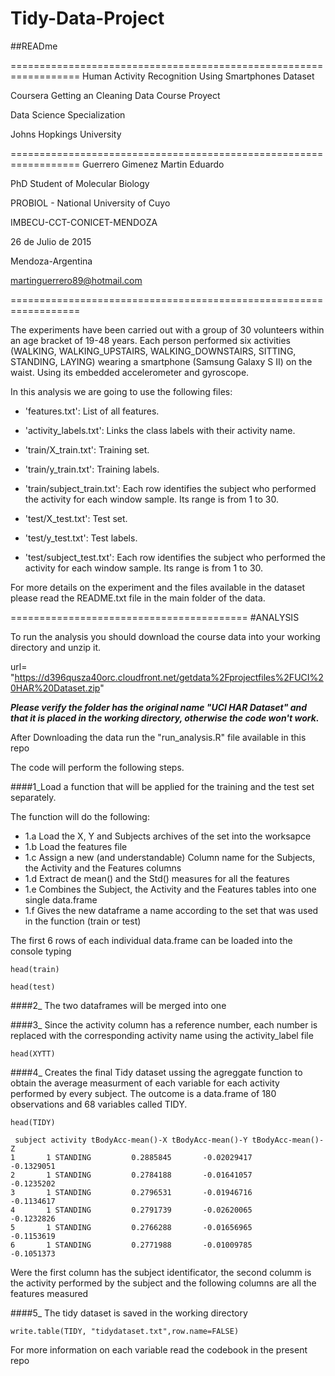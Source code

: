 # Tidy-Data-Project

##READme

==================================================================
Human Activity Recognition Using Smartphones Dataset

Coursera Getting an Cleaning Data Course Proyect

Data Science Specialization

Johns Hopkings University

==================================================================
Guerrero Gimenez Martin Eduardo

PhD Student of Molecular Biology

PROBIOL - National University of Cuyo

IMBECU-CCT-CONICET-MENDOZA

26 de Julio de 2015

Mendoza-Argentina

martinguerrero89@hotmail.com

==================================================================

The experiments have been carried out with a group of 30 volunteers within an age bracket of 19-48 years. Each person performed six activities (WALKING, WALKING_UPSTAIRS, WALKING_DOWNSTAIRS, SITTING, STANDING, LAYING) wearing a smartphone (Samsung Galaxy S II) on the waist. Using its embedded accelerometer and gyroscope.

In this analysis we are going to use the following files:

- 'features.txt': List of all features.

- 'activity_labels.txt': Links the class labels with their activity name.

- 'train/X_train.txt': Training set.

- 'train/y_train.txt': Training labels.

- 'train/subject_train.txt': Each row identifies the subject who performed the activity for each window sample. Its range is from 1 to 30. 

- 'test/X_test.txt': Test set.

- 'test/y_test.txt': Test labels.

- 'test/subject_test.txt': Each row identifies the subject who performed the activity for each window sample. Its range is from 1 to 30. 


For more details on the experiment and the files available in the dataset please read the README.txt file in the main folder of the data. 


=========================================
#ANALYSIS

To run the analysis you should download the course data into your working directory and unzip it.

url= "https://d396qusza40orc.cloudfront.net/getdata%2Fprojectfiles%2FUCI%20HAR%20Dataset.zip"

***Please verify the folder has the original name "UCI HAR Dataset" and that it is placed in the working directory, otherwise the code won't work.***

After Downloading the data run the "run_analysis.R" file available in this repo

The code will perform the following steps.

####1_Load a function that will be applied for the training and the test set separately.
 
The function will do the following:

  - 1.a Load the X, Y and Subjects archives of the set into the worksapce
  - 1.b Load the features file
  - 1.c Assign a new (and understandable) Column name for the Subjects, the Activity and the Features columns
  - 1.d Extract de mean() and the Std() measures for all the features
  - 1.e Combines the Subject, the Activity and the Features tables into one single data.frame
  - 1.f Gives the new dataframe a name according to the set that was used in the function (train or test)

The first 6 rows of each individual data.frame can be loaded into the console typing
```
head(train)

head(test)
```

####2_ The two dataframes will be merged into one

####3_ Since the activity column has a reference number, each number is replaced with the corresponding activity name using the activity_label file
```
head(XYTT)
```
####4_ Creates the final Tidy dataset ussing the agreggate function to obtain the average measurment of each variable for each activity performed by every subject.
The outcome is a data.frame of 180 observations and 68 variables called TIDY.
```
head(TIDY)
```
```
 subject activity tBodyAcc-mean()-X tBodyAcc-mean()-Y tBodyAcc-mean()-Z
1       1 STANDING         0.2885845       -0.02029417        -0.1329051
2       1 STANDING         0.2784188       -0.01641057        -0.1235202
3       1 STANDING         0.2796531       -0.01946716        -0.1134617
4       1 STANDING         0.2791739       -0.02620065        -0.1232826
5       1 STANDING         0.2766288       -0.01656965        -0.1153619
6       1 STANDING         0.2771988       -0.01009785        -0.1051373
```
Were the first column has the subject identificator, the second columm is the activity performed by the subject and the following columns are all the features measured

####5_ The tidy dataset is saved in the working directory
```
write.table(TIDY, "tidydataset.txt",row.name=FALSE) 
```

For more information on each variable read the codebook in the present repo





